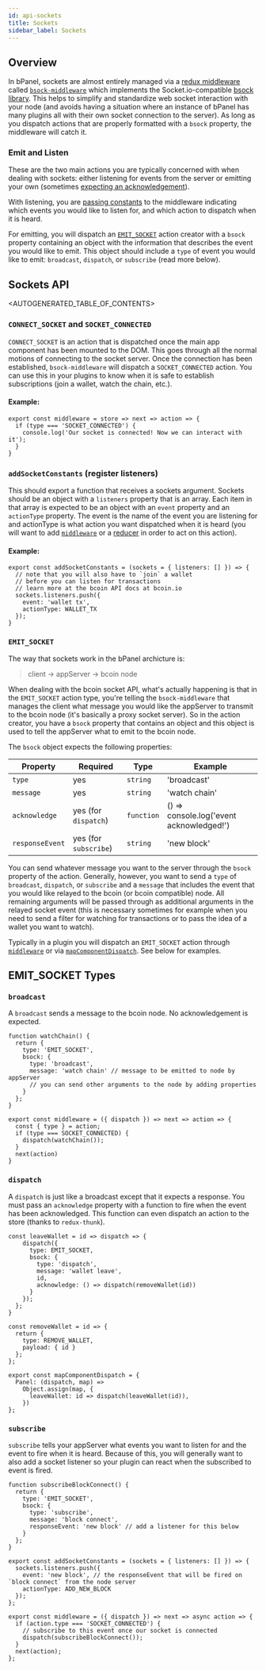 ```yaml
---
id: api-sockets
title: Sockets
sidebar_label: Sockets
---
```


## Overview
In bPanel, sockets are almost entirely managed via a [redux middleware](/bpanel-docs/docs/api-middleware.html) called [`bsock-middleware`](https://www.npmjs.com/package/bsock-middleware) which implements the Socket.io-compatible [bsock library](https://github.com/bcoin-org/bsock). This helps to simplify and standardize web socket interaction with your node (and avoids having a situation where an instance of bPanel has many plugins all with their own socket connection to the server). As long as you dispatch actions that are properly formatted with a `bsock` property, the middleware will catch it.

### Emit and Listen
These are the two main actions you are typically concerned with when dealing with sockets: either listening for events from the server or emitting your own (sometimes [expecting an acknowledgement](#dispatch)).

With listening, you are [passing constants](#addsocketconstants-register-listeners) to the middleware indicating which events you would like to listen for, and which action to dispatch when it is heard.

For emitting, you will dispatch an [`EMIT_SOCKET`](#emit-socket) action creator with a `bsock` property containing an object with the information that describes the event you would like to emit. This object should include a `type` of event you would like to emit: `broadcast`, `dispatch`, or `subscribe` (read more below).

## Sockets API

<AUTOGENERATED_TABLE_OF_CONTENTS>

### `CONNECT_SOCKET` and `SOCKET_CONNECTED`
`CONNECT_SOCKET` is an action that is dispatched once the main app component has been mounted to the DOM. This goes through all the normal motions of connecting to the socket server. Once the connection has been established, `bsock-middleware` will dispatch a `SOCKET_CONNECTED` action. You can use this in your plugins to know when it is safe to establish subscriptions (join a wallet, watch the chain, etc.).

#### Example:
```
export const middleware = store => next => action => {
  if (type === 'SOCKET_CONNECTED') {
    console.log('Our socket is connected! Now we can interact with it');
  }
}
```

### `addSocketConstants` (register listeners)
This should export a function that receives a sockets argument. Sockets should be an object with a `listeners` property that is an array. Each item in that array is expected to be an object with an `event` property and an `actionType` property. The event is the name of the event you are listening for and actionType is what action you want dispatched when it is heard (you will want to add [`middleware`](/bpanel-docs/docs/api-middleware.html) or a [reducer](/bpanel-docs/docs/api-reducers.html) in order to act on this action).

#### Example:
```
export const addSocketConstants = (sockets = { listeners: [] }) => {
  // note that you will also have to `join` a wallet
  // before you can listen for transactions
  // learn more at the bcoin API docs at bcoin.io
  sockets.listeners.push({
    event: 'wallet tx',
    actionType: WALLET_TX
  });
}
```


### `EMIT_SOCKET`
The way that sockets work in the bPanel archicture is:

> client -> appServer -> bcoin node

When dealing with the bcoin socket API, what's actually happening is that in the `EMIT_SOCKET` action type, you're telling the `bsock-middleware` that manages the client what message you would like the appServer to transmit to the bcoin node (it's basically a proxy socket server). So in the action creator, you have a `bsock` property that contains an object and this object is used to tell the appServer what to emit to the bcoin node.

The `bsock` object expects the following properties:

| Property       | Required             | Type     | Example     |
| -------------  | -------------        | -----    | -------     |
| `type`         | yes                  | `string` |'broadcast'  |
| `message`      | yes                  | `string` |'watch chain'|
| `acknowledge`  | yes (for `dispatch`) |`function`|() => console.log('event acknowledged!')|
| `responseEvent`| yes (for `subscribe`)| `string` | 'new block' |

You can send whatever message you want to the server through the `bsock` property of the action. Generally, however, you want to send a `type` of `broadcast`, `dispatch`, or `subscribe` and a `message` that includes the event that you would like relayed to the bcoin (or bcoin compatible) node. All remaining arguments will be passed through as additional arguments in the relayed socket event (this is necessary sometimes for example when you need to send a filter for watching for transactions or to pass the idea of a wallet you want to watch).

Typically in a plugin you will dispatch an `EMIT_SOCKET` action through [`middleware`](/bpanel-docs/docs/api-middleware.html) or via [`mapComponentDispatch`](/bpanel-docs/docs/api-map-state-dispatch.html#mapcomponentdispatch). See below for examples.

## EMIT_SOCKET Types

### `broadcast`
A `broadcast` sends a message to the bcoin node. No acknowledgement is expected.

```
function watchChain() {
  return {
    type: 'EMIT_SOCKET',
    bsock: {
      type: 'broadcast',
      message: 'watch chain' // message to be emitted to node by appServer
      // you can send other arguments to the node by adding properties
    }
  };
}

export const middleware = ({ dispatch }) => next => action => {
  const { type } = action;
  if (type === SOCKET_CONNECTED) {
    dispatch(watchChain());
  }
  next(action)
}
```

### `dispatch`
A `dispatch` is just like a broadcast except that it expects a response. You must pass an `acknowledge` property with a function to fire when the event has been acknowledged. This function can even dispatch an action to the store (thanks to `redux-thunk`).

```
const leaveWallet = id => dispatch => {
    dispatch({
      type: EMIT_SOCKET,
      bsock: {
        type: 'dispatch',
        message: 'wallet leave',
        id,
        acknowledge: () => dispatch(removeWallet(id))
      }
    });
  };
}

const removeWallet = id => {
  return {
    type: REMOVE_WALLET,
    payload: { id }
  };
};

export const mapComponentDispatch = {
  Panel: (dispatch, map) =>
    Object.assign(map, {
      leaveWallet: id => dispatch(leaveWallet(id)),
    })
};
```

### `subscribe`
`subscribe` tells your appServer what events you want to listen for and the event to fire when it is heard. Because of this, you will generally want to also add a socket listener so your plugin can react when the subscribed to event is fired.

```
function subscribeBlockConnect() {
  return {
    type: 'EMIT_SOCKET',
    bsock: {
      type: 'subscribe',
      message: 'block connect',
      responseEvent: 'new block' // add a listener for this below
    }
  };
}

export const addSocketConstants = (sockets = { listeners: [] }) => {
  sockets.listeners.push({
    event: 'new block', // the responseEvent that will be fired on `block connect` from the node server
    actionType: ADD_NEW_BLOCK
  });
};

export const middleware = ({ dispatch }) => next => async action => {
  if (action.type === 'SOCKET_CONNECTED') {
    // subscribe to this event once our socket is connected
    dispatch(subscribeBlockConnect());
  }
  next(action);
};

```